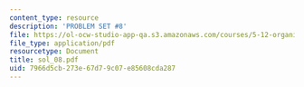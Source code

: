 ```yaml
---
content_type: resource
description: 'PROBLEM SET #8'
file: https://ol-ocw-studio-app-qa.s3.amazonaws.com/courses/5-12-organic-chemistry-i-spring-2003/7966d5cb273e67d79c07e85608cda287_sol_08.pdf
file_type: application/pdf
resourcetype: Document
title: sol_08.pdf
uid: 7966d5cb-273e-67d7-9c07-e85608cda287
---
```

